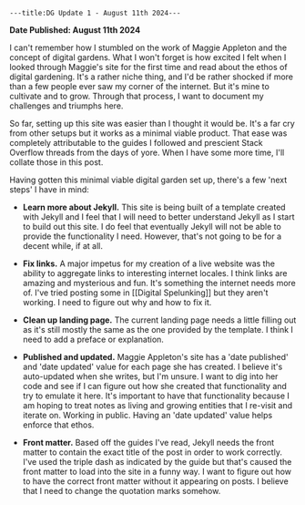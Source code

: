 ```
---title:DG Update 1 - August 11th 2024---
```
**Date Published: August 11th 2024**

I can't  remember how I stumbled on the work of Maggie Appleton and the concept of digital gardens. What I won't forget is how excited I felt  when I looked through Maggie's site for the first time and read about the ethos of digital gardening. It's a rather niche thing, and I'd be rather shocked if more than a few people ever saw my corner of the internet. But it's mine to cultivate and to grow. Through that process, I want to document my challenges and triumphs here.

So far, setting up this site was easier than I thought it would be. It's a far cry from other setups but it works as a minimal viable product. That ease was completely attributable to the guides I followed and prescient Stack Overflow threads from the days of yore. When I have some more time, I'll collate those in this post. 

Having gotten this minimal viable digital garden set up, there's a few 'next steps' I have in mind:
- **Learn more about Jekyll.** This site is being built of a template created with Jekyll and I feel that I will need to better understand Jekyll as I start to build out this site. I do feel that eventually Jekyll will not be able to provide the functionality I need. However, that's not going to be for a decent while, if at all.

- **Fix links.** A major impetus for my creation of a live website was the ability to aggregate links to interesting internet locales. I think links are amazing and mysterious and fun. It's something the internet needs more of. I've tried posting some in [[Digital Spelunking]] but they aren't working. I need to figure out why and how to fix it.

- **Clean up landing page.** The current landing page needs a little filling out as it's still mostly the same as the one provided by the template. I think I need to add a preface or explanation. 

- **Published and updated.** Maggie Appleton's site has a 'date published' and 'date updated' value for each page she has created. I believe it's auto-updated when she writes, but I'm unsure. I want to dig into her code and see if I can figure out how she created that functionality and try to emulate it here. It's important to have that functionality because I am hoping to treat notes as living and growing entities that I re-visit and iterate on. Working in public. Having an 'date updated' value helps enforce that ethos. 

- **Front matter.**  Based off the guides I've read, Jekyll needs the front matter to contain the exact title of the post in order to work correctly. I've used the triple dash as indicated by the guide but that's caused the front matter to load into the site in a funny way. I want to figure out how to have the correct front matter without it appearing on posts. I believe that I need to change the quotation marks somehow. 

